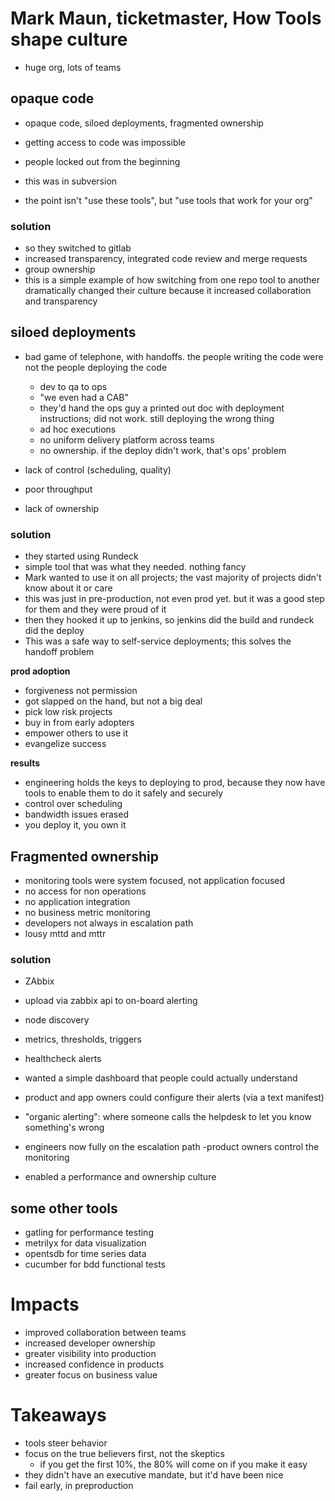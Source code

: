 # Mark Maun, ticketmaster, How Tools shape culture

- huge org, lots of teams

## opaque code

- opaque code, siloed deployments, fragmented ownership
- getting access to code was impossible
- people locked out from the beginning
- this was in subversion

- the point isn't "use these tools", but "use tools that work for your org"

### solution

- so they switched to gitlab
- increased transparency, integrated code review and merge requests
- group ownership
- this is a simple example of how switching from one repo tool to another dramatically changed their culture because it increased collaboration and transparency

## siloed deployments

- bad game of telephone, with handoffs. the people writing the code were not the people deploying the code
  - dev to qa to ops
  - "we even had a CAB"
  - they'd hand the ops guy a printed out doc with deployment instructions; did not work. still deploying the wrong thing
  - ad hoc executions
  - no uniform delivery platform across teams
  - no ownership. if the deploy didn't work, that's ops' problem

- lack of control (scheduling, quality)
- poor throughput
- lack of ownership

### solution

- they started using Rundeck
- simple tool that was what they needed. nothing fancy
- Mark wanted to use it on all projects; the vast majority of projects didn't know about it or care
- this was just in pre-production, not even prod yet. but it was a good step for them and they were proud of it
- then they hooked it up to jenkins, so jenkins did the build and rundeck did the deploy
- This was a safe way to self-service deployments; this solves the handoff problem

**prod adoption**

- forgiveness not permission
- got slapped on the hand, but not a big deal
- pick low risk projects
- buy in from early adopters
- empower others to use it
- evangelize success

**results**

- engineering holds the keys to deploying to prod, because they now have tools to enable them to do it safely and securely
- control over scheduling
- bandwidth issues erased
- you deploy it, you own it

## Fragmented ownership

- monitoring tools were system focused, not application focused
- no access for non operations
- no application integration
- no business metric monitoring
- developers not always in escalation path
- lousy mttd and mttr


### solution

- ZAbbix
- upload via zabbix api to on-board alerting
- node discovery
- metrics, thresholds, triggers
- healthcheck alerts
- wanted a simple dashboard that people could actually understand
- product and app owners could configure their alerts (via a text manifest)

- "organic alerting": where someone calls the helpdesk to let you know something's wrong
- engineers now fully on the escalation path
-product owners control the monitoring
- enabled a performance and ownership culture


## some other tools

- gatling for performance testing
- metrilyx for data visualization
- opentsdb for time series data
- cucumber for bdd functional tests

# Impacts

- improved collaboration between teams
- increased developer ownership
- greater visibility into production
- increased confidence in products
- greater focus on business value

# Takeaways

- tools steer behavior
- focus on the true believers first, not the skeptics
  - if you get the first 10%, the 80% will come on if you make it easy
- they didn't have an executive mandate, but it'd have been nice
- fail early, in preproduction